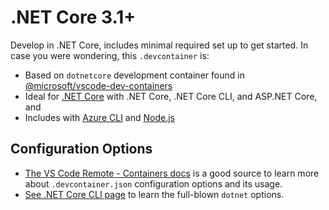 # .NET Core 3.1+

Develop in .NET Core, includes minimal required set up to get started. In case you were wondering, this `.devcontainer` is:

- Based on `dotnetcore` development container found in [@microsoft/vscode-dev-containers][devcontainers-repo]
- Ideal for [.NET Core][dotnet-core-sdk-docker-image] with .NET Core, .NET Core CLI, and ASP.NET Core, and
- Includes with [Azure CLI][az-cli-docs] and [Node.js][node-js-docs]

## Configuration Options

- [The VS Code Remote - Containers docs][vscode-remote-docs] is a good source to learn more about `.devcontainer.json` configuration options and its usage.
- [See .NET Core CLI page][dotnet-core-cli-docs] to learn the full-blown `dotnet` options.

[devcontainers-repo]: https://github.com/microsoft/vscode-dev-containers
[dotnet-core-sdk-docker-image]: https://hub.docker.com/_/microsoft-dotnet-core-sdk/
[az-cli-docs]: https://docs.microsoft.com/en-us/cli/azure/get-started-with-azure-cli
[node-js-docs]: https://nodejs.dev/learn
[vscode-remote-docs]: https://code.visualstudio.com/docs/remote/containers
[dotnet-core-cli-docs]: https://docs.microsoft.com/en-us/dotnet/core/tools/

